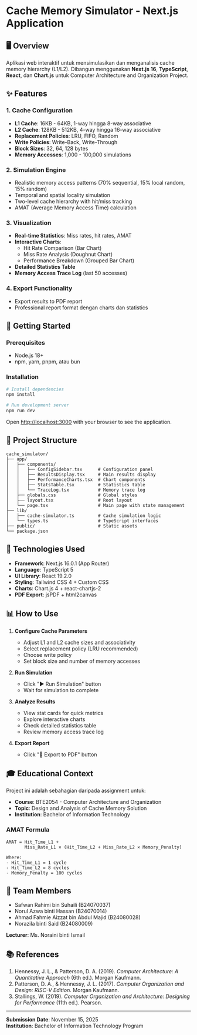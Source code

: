 # Cache Memory Simulator - Next.js Application

## 🖥️ Overview

Aplikasi web interaktif untuk mensimulasikan dan menganalisis cache memory hierarchy (L1/L2). Dibangun menggunakan **Next.js 16**, **TypeScript**, **React**, dan **Chart.js** untuk Computer Architecture and Organization Project.

## ✨ Features

### 1. **Cache Configuration**
- **L1 Cache**: 16KB - 64KB, 1-way hingga 8-way associative
- **L2 Cache**: 128KB - 512KB, 4-way hingga 16-way associative
- **Replacement Policies**: LRU, FIFO, Random
- **Write Policies**: Write-Back, Write-Through
- **Block Sizes**: 32, 64, 128 bytes
- **Memory Accesses**: 1,000 - 100,000 simulations

### 2. **Simulation Engine**
- Realistic memory access patterns (70% sequential, 15% local random, 15% random)
- Temporal and spatial locality simulation
- Two-level cache hierarchy with hit/miss tracking
- AMAT (Average Memory Access Time) calculation

### 3. **Visualization**
- **Real-time Statistics**: Miss rates, hit rates, AMAT
- **Interactive Charts**: 
  - Hit Rate Comparison (Bar Chart)
  - Miss Rate Analysis (Doughnut Chart)
  - Performance Breakdown (Grouped Bar Chart)
- **Detailed Statistics Table**
- **Memory Access Trace Log** (last 50 accesses)

### 4. **Export Functionality**
- Export results to PDF report
- Professional report format dengan charts dan statistics

## 🚀 Getting Started

### Prerequisites
- Node.js 18+ 
- npm, yarn, pnpm, atau bun

### Installation

```powershell
# Install dependencies
npm install

# Run development server
npm run dev
```

Open [http://localhost:3000](http://localhost:3000) with your browser to see the application.

## 📁 Project Structure

```
cache_simulator/
├── app/
│   ├── components/
│   │   ├── ConfigSidebar.tsx      # Configuration panel
│   │   ├── ResultsDisplay.tsx     # Main results display
│   │   ├── PerformanceCharts.tsx  # Chart components
│   │   ├── StatsTable.tsx         # Statistics table
│   │   └── TraceLog.tsx           # Memory trace log
│   ├── globals.css                # Global styles
│   ├── layout.tsx                 # Root layout
│   └── page.tsx                   # Main page with state management
├── lib/
│   ├── cache-simulator.ts         # Cache simulation logic
│   └── types.ts                   # TypeScript interfaces
├── public/                        # Static assets
└── package.json
```

## 🔧 Technologies Used

- **Framework**: Next.js 16.0.1 (App Router)
- **Language**: TypeScript 5
- **UI Library**: React 19.2.0
- **Styling**: Tailwind CSS 4 + Custom CSS
- **Charts**: Chart.js 4 + react-chartjs-2
- **PDF Export**: jsPDF + html2canvas

## 📊 How to Use

1. **Configure Cache Parameters**
   - Adjust L1 and L2 cache sizes and associativity
   - Select replacement policy (LRU recommended)
   - Choose write policy
   - Set block size and number of memory accesses

2. **Run Simulation**
   - Click "▶ Run Simulation" button
   - Wait for simulation to complete

3. **Analyze Results**
   - View stat cards for quick metrics
   - Explore interactive charts
   - Check detailed statistics table
   - Review memory access trace log

4. **Export Report**
   - Click "📄 Export to PDF" button

## 🎓 Educational Context

Project ini adalah sebahagian daripada assignment untuk:
- **Course**: BTE2054 - Computer Architecture and Organization
- **Topic**: Design and Analysis of Cache Memory Solution
- **Institution**: Bachelor of Information Technology

### AMAT Formula
```
AMAT = Hit_Time_L1 + 
       Miss_Rate_L1 × (Hit_Time_L2 + Miss_Rate_L2 × Memory_Penalty)

Where:
- Hit_Time_L1 = 1 cycle
- Hit_Time_L2 = 8 cycles  
- Memory_Penalty = 100 cycles
```

## 👥 Team Members

- Safwan Rahimi bin Suhaili (B24070037)
- Norul Azwa binti Hassan (B24070014)
- Ahmad Fahmie Aizzat bin Abdul Majid (B24080028)
- Norazila binti Said (B24080009)

**Lecturer**: Ms. Noraini binti Ismail

## 📚 References

1. Hennessy, J. L., & Patterson, D. A. (2019). *Computer Architecture: A Quantitative Approach* (6th ed.). Morgan Kaufmann.
2. Patterson, D. A., & Hennessy, J. L. (2017). *Computer Organization and Design: RISC-V Edition*. Morgan Kaufmann.
3. Stallings, W. (2019). *Computer Organization and Architecture: Designing for Performance* (11th ed.). Pearson.

---

**Submission Date**: November 15, 2025  
**Institution**: Bachelor of Information Technology Program
